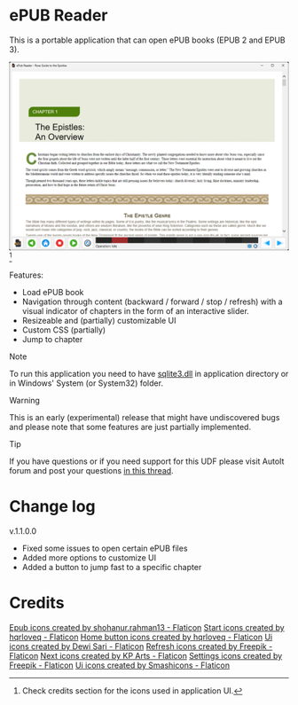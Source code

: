 # ePUB Reader

This is a portable application that can open ePUB books (EPUB 2 and EPUB 3).

![Main UI](/assets/ui.png)[^1]

Features:
* Load ePUB book
* Navigation through content (backward / forward / stop / refresh) with a visual indicator of chapters in the form of an interactive slider.
* Resizeable and (partially) customizable UI
* Custom CSS (partially)
* Jump to chapter


> [!NOTE]
> To run this application you need to have [sqlite3.dll](https://www.sqlite.org/download.html) in application directory or in Windows' System (or System32) folder.


> [!WARNING]
> This is an early (experimental) release that might have undiscovered bugs and please note that some features are just partially implemented.


> [!TIP]
> If you have questions or if you need support for this UDF please visit AutoIt forum and post your questions [in this thread](https://www.autoitscript.com/forum/topic/211637-epub-reader/).


# Change log
v.1.1.0.0
- Fixed some issues to open certain ePUB files
- Added more options to customize UI
- Added a button to jump fast to a specific chapter

# Credits
[Epub icons created by shohanur.rahman13 - Flaticon](https://www.flaticon.com/free-icons/epub)
[Start icons created by hqrloveq - Flaticon](https://www.flaticon.com/free-icons/start)
[Home button icons created by hqrloveq - Flaticon](https://www.flaticon.com/free-icons/home-button)
[Ui icons created by Dewi Sari - Flaticon](https://www.flaticon.com/free-icons/ui)
[Refresh icons created by Freepik - Flaticon](https://www.flaticon.com/free-icons/refresh)
[Next icons created by KP Arts - Flaticon](https://www.flaticon.com/free-icons/next)
[Settings icons created by Freepik - Flaticon](https://www.flaticon.com/free-icons/settings)
[Ui icons created by Smashicons - Flaticon](https://www.flaticon.com/free-icons/ui)

[^1]: Check credits section for the icons used in application UI.
